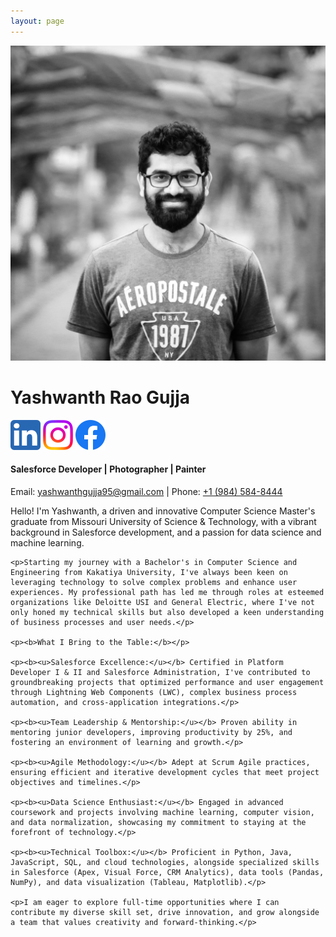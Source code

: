 ```yaml
---
layout: page
---
```

<head>
    <link rel="stylesheet" href="{{ '/assets/css/about.css' | relative_url }}">
</head>

<div class="about-container">
  <img src="/assets/images/yash-profile.jpg" alt="Profile Picture"  class="profile-pic">
  <h1>Yashwanth Rao Gujja</h1>
  <div class="icon-container">
    <a href="https://www.linkedin.com/in/yashwanth-rao-gujja-27101995/" target="_blank"><img src="/assets/icons/ln.png" alt="LinkedIn"></a>
    <a href="https://www.instagram.com/im.yashwanthrao/" target="_blank"><img src="/assets/icons/insta.png" alt="Instagram"></a>
    <a href="https://www.facebook.com/im.yashwanthrao" target="_blank"><img src="/assets/icons/fb.png" alt="Facebook"></a>
  </div>
  <h4>Salesforce Developer | Photographer | Painter</h4>
  <div class="contact-container">
    <span>Email: <a href="mailto:yashwanthgujja95@gmail.com" target="_blank">yashwanthgujja95@gmail.com</a></span>
    <span class="separator">|</span>
    <span>Phone: <a href="tel:+19845848444">+1 (984) 584-8444</a></span>
  </div>
</div>
<div class="container-content">
    <p>Hello! I'm Yashwanth, a driven and innovative Computer Science Master's graduate from Missouri University of Science & Technology, with a vibrant background in Salesforce development, and a passion for data science and machine learning.</p>

    <p>Starting my journey with a Bachelor's in Computer Science and Engineering from Kakatiya University, I've always been keen on leveraging technology to solve complex problems and enhance user experiences. My professional path has led me through roles at esteemed organizations like Deloitte USI and General Electric, where I've not only honed my technical skills but also developed a keen understanding of business processes and user needs.</p>

    <p><b>What I Bring to the Table:</b></p>

    <p><b><u>Salesforce Excellence:</u></b> Certified in Platform Developer I & II and Salesforce Administration, I've contributed to groundbreaking projects that optimized performance and user engagement through Lightning Web Components (LWC), complex business process automation, and cross-application integrations.</p>

    <p><b><u>Team Leadership & Mentorship:</u></b> Proven ability in mentoring junior developers, improving productivity by 25%, and fostering an environment of learning and growth.</p>

    <p><b><u>Agile Methodology:</u></b> Adept at Scrum Agile practices, ensuring efficient and iterative development cycles that meet project objectives and timelines.</p>

    <p><b><u>Data Science Enthusiast:</u></b> Engaged in advanced coursework and projects involving machine learning, computer vision, and data normalization, showcasing my commitment to staying at the forefront of technology.</p>

    <p><b><u>Technical Toolbox:</u></b> Proficient in Python, Java, JavaScript, SQL, and cloud technologies, alongside specialized skills in Salesforce (Apex, Visual Force, CRM Analytics), data tools (Pandas, NumPy), and data visualization (Tableau, Matplotlib).</p>

    <p>I am eager to explore full-time opportunities where I can contribute my diverse skill set, drive innovation, and grow alongside a team that values creativity and forward-thinking.</p>
</div>